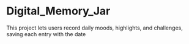 # Digital_Memory_Jar
This project lets users record daily moods, highlights, and challenges, saving each entry with the date
